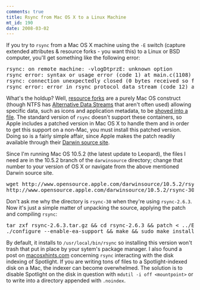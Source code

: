 ```yaml
--- 
comments: true
title: Rsync from Mac OS X to a Linux Machine
mt_id: 190
date: 2008-03-02
---
```

If you try to `rsync` from a Mac OS X machine using the `-E` switch (capture extended attributes & resource forks - you want this) to a Linux or BSD computer, you'll get something like the following error:

<pre>
rsync: on remote machine: -vlogDtprzE: unknown option
rsync error: syntax or usage error (code 1) at main.c(1108)
rsync: connection unexpectedly closed (0 bytes received so far) [sender]
rsync error: error in rsync protocol data stream (code 12) at /SourceCache/rsync/rsync-30/rsync/io.c(359)
</pre>

What's the holdup?  Well, [resource forks](http://en.wikipedia.org/wiki/Resource_fork) are a purely Mac OS construct (though NTFS has [Alternative Data Streams](http://www.securityfocus.com/infocus/1822) that aren't often used) allowing specific data, such as icons and application metadata, to be [shoved into a file](http://vafer.org/blog/20080215024239).  The standard version of `rsync` doesn't support these containers, so Apple includes a patched version in Mac OS X to handle them and in order to get this support on a non-Mac, you must install this patched version.  Doing so is a fairly simple affair, since Apple makes the patch readily available through their [Darwin source site](http://www.opensource.apple.com/darwinsource/).

Since I'm running Mac OS 10.5.2 (the latest update to Leopard), the files I need are in the 10.5.2 branch of the `darwinsource` directory; change that number to your version of OS X or navigate from the above mentioned Darwin source site.

<pre>
wget http://www.opensource.apple.com/darwinsource/10.5.2/rsync-30/rsync-2.6.3.tar.gz \
http://www.opensource.apple.com/darwinsource/10.5.2/rsync-30/patches/EA.diff
</pre>

Don't ask me why the directory is `rsync-30` when they're using `rsync-2.6.3`.  Now it's just a simple matter of unpacking the source, applying the patch and compiling `rsync`:

<pre>
tar zxf rsync-2.6.3.tar.gz && cd rsync-2.6.3 && patch < ../EA.diff && \
./configure --enable-ea-support && make && sudo make install
</pre>

By default, it installs to `/usr/local/bin/rsync` so installing this version won't trash that put in place by your sytem's package manager.  I also found a post on [macosxhints.com](http://macosxhints.com) concerning `rsync` interacting with the disk indexing of Spotlight.  If you are writing tons of files to a Spotlight-indexed disk on a Mac, the indexer can become overwhelmed.  The solution is to disable Spotlight on the disk in question with `mdutil -i off <mountpoint>` or to write into a directory appended with `.noindex`.
